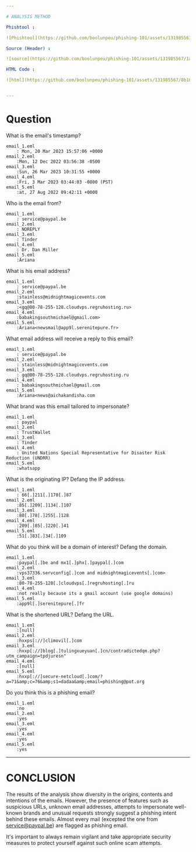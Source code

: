 ```yaml
---

# ANALYSIS METHOD 

Phishtool : 

![Phishtool](https://github.com/boolunpeu/phishing-101/assets/131985567/4d2c9ad9-06e2-4f3d-985f-8a1ebaa04562)

Source (Header) :

![source](https://github.com/boolunpeu/phishing-101/assets/131985567/1a70987d-49a5-4e3b-a1c4-67349444fb42)

HTML Code :

![html](https://github.com/boolunpeu/phishing-101/assets/131985567/8b10471b-15f6-4fd2-be26-99feddeb4764)


---
```

# Question 
What is the email's timestamp?

	email_1.eml
		: Mon, 20 Mar 2023 15:57:06 +0000 
	email_2.eml
		:Mon, 12 Dec 2022 03:56:38 -0500
	email_3.eml
		:Sun, 26 Mar 2023 10:31:55 +0000
	email_4.eml
		:Fri, 3 Mar 2023 03:44:03 -0800 (PST)
	email_5.eml
		:at, 27 Aug 2022 09:42:11 +0000

 Who is the email from?
 
	email_1.eml
		: service@paypal.be
	email_2.eml
		: NOREPLY
	email_3.eml
		: Tinder 
	email_4.eml
		: Dr. Dan Miller
	email_5.eml
		:Ariana
  
 What is his email address?

	email_1.eml
		: service@paypal.be
	email_2.eml
		:stainless@midnightmagicevents.com
	email_3.eml
		:<gq@80-78-255-128.cloudvps.regruhosting.ru>
	email_4.eml
		:babakingsouthmichael@gmail.com>
	email_5.eml
		:Ariana<newsmail@app9l.serenitepure.fr>

What email address will receive a reply to this email?

	email_1.eml
		: service@paypal.be
	email_2.eml
		: stainless@midnightmagicevents.com
	email_3.eml
		: gq@80-78-255-128.cloudvps.regruhosting.ru
	email_4.eml
		: babakingsouthmichael@gmail.com
	email_5.eml
		:Ariana<news@aichakandisha.com

What brand was this email tailored to impersonate?

	email_1.eml
		: paypal
	email_2.eml
		: TrustWallet
	email_3.eml
		: Tinder
	email_4.eml
		: United Nations Special Representative for Disaster Risk Reduction (UNDRR)
	email_5.eml
		:whatsapp

What is the originating IP? Defang the IP address.

	email_1.eml
		: 66[.]211[.]170[.]87
	email_2.eml
		:85[.]209[.]134[.]107
	email_3.eml
		:80[.]78[.]255[.]128
	email_4.eml
		:209[.]85[.]220[.]41
	email_5.eml
		:51[.]83[.]34[.]109

What do you think will be a domain of interest? Defang the domain.

	email_1.eml
		:paypal[.]be and mx1[.]phx[.]paypal[.]com 
	email_2.eml
		:vps37336.servconfig[.]com and midnightmagicevents[.]com>
	email_3.eml
		:80-78-255-128[.]cloudvps[.]regruhosting[.]ru
	email_4.eml
		:not really because its a gmail account (use google domains)
	email_5.eml
		:app9l[.]serenitepure[.]fr

What is the shortened URL? Defang the URL.

	email_1.eml
		:[null]
	email_2.eml
		:hxxps[://]climovil[.]com
	email_3.eml
		:hxxp[://]blog[.]tulingxueyuan[.]cn/contradictedqm.php?utm_campaign=tpdjuresn"
	email_4.eml
		:[null]
	email_5.eml
		:hxxp[://]secure-netcloud[.]com/?a=71&amp;c=76&amp;s1=dadaa&amp;email=phishing@pot.org

Do you think this is a phishing email?

	email_1.eml
		:no
	email_2.eml
		:yes
	email_3.eml
		:yes
	email_4.eml
		:yes
	email_5.eml
		:yes


---

# CONCLUSION 

The results of the analysis show diversity in the origins, contents and intentions of the emails. 
However, the presence of features such as suspicious URLs, unknown email addresses, attempts to impersonate well-known brands and unusual requests strongly suggest a phishing intent behind these emails.
Almost every mail (excepted the one from service@paypal.be) are flagged as phishing email.

It's important to always remain vigilant and take appropriate security measures to protect yourself against such online scam attempts.
